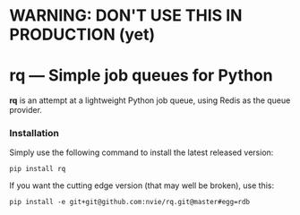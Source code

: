 # WARNING: DON'T USE THIS IN PRODUCTION (yet)

# rq — Simple job queues for Python

**rq** is an attempt at a lightweight Python job queue, using Redis as the
queue provider.


### Installation

Simply use the following command to install the latest released version:

    pip install rq

If you want the cutting edge version (that may well be broken), use this:

    pip install -e git+git@github.com:nvie/rq.git@master#egg=rdb

